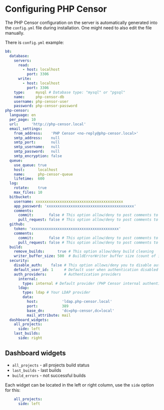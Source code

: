 Configuring PHP Censor
======================

The PHP Censor configuration on the server is automatically generated into the `config.yml` file during installation.
One might need to also edit the file manually.

There is `config.yml` example:

```yml
b8:
  database:
    servers:
      read:
        - host: localhost
          port: 3306
      write:
        - host: localhost
          port: 3306
    type:     mysql # Database type: "mysql" or "pgsql"
    name:     php-censor-db
    username: php-censor-user
    password: php-censor-password
php-censor:
  language: en
  per_page: 10
  url:      'http://php-censor.local'
  email_settings:
    from_address:    'PHP Censor <no-reply@php-censor.local>'
    smtp_address:    null
    smtp_port:       null
    smtp_username:   null
    smtp_password:   null
    smtp_encryption: false
  queue:
    use_queue: true
    host:      localhost
    name:      php-censor-queue
    lifetime:  600
  log:
    rotate:    true
    max_files: 10
  bitbucket:
    username: xxxxxxxxxxxxxxxxxxxxxxxxxxxxxxxxxxxxxxxx
    app_password: 'xxxxxxxxxxxxxxxxxxxxxxxxxxxxxxxxxxxxxxxx'
    comments:
      commit:       false # This option allow/deny to post comments to Bitbucket commit
      pull_request: false # This option allow/deny to post comments to Bitbucket Pull Request
  github:
    token: 'xxxxxxxxxxxxxxxxxxxxxxxxxxxxxxxxxxxxxxxx'
    comments:
      commit:       false # This option allow/deny to post comments to Github commit
      pull_request: false # This option allow/deny to post comments to Github Pull Request
  build:
    remove_builds:      true # This option allow/deny build cleaning
    writer_buffer_size: 500  # BuildErrorWriter buffer size (count of inserts in one SQL query)
  security:
    disable_auth:    false # This option allows/deny you to disable authentication for PHP Censor
    default_user_id: 1     # Default user when authentication disabled
    auth_providers:        # Authentication providers
      internal:
        type: internal # Default provider (PHP Censor internal authentication)
      ldap:
        type: ldap # Your LDAP provider
        data:
          host:           'ldap.php-censor.local'
          port:           389
          base_dn:        'dc=php-censor,dc=local'
          mail_attribute: mail
  dashboard_widgets:
    all_projects:
      side: left
    last_builds:
      side: right
```

Dashboard widgets
-----------------

* `all_projects` - all projects build status
* `last_builds` - last builds
* `build_errors` - not successful builds

Each widget can be located in the left or right column, use the `side` option for this:

```yml
    all_projects:
      side: left
```
